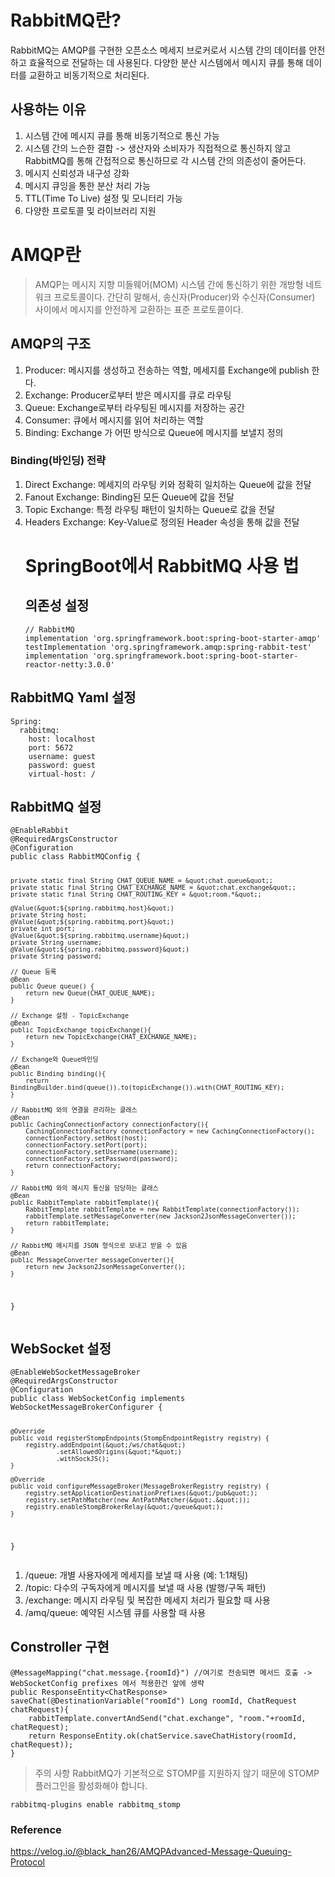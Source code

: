<h1 id="rabbitmq란">RabbitMQ란?</h1>
<p>RabbitMQ는  AMQP를 구현한 오픈소스 메세지 브로커로서 시스템 간의 데이터를 안전하고 효율적으로 전달하는 데 사용된다. 다양한 분산 시스템에서 메시지 큐를 통해 데이터를 교환하고 비동기적으로 처리된다.</p>
<h2 id="사용하는-이유">사용하는 이유</h2>
<ol>
<li>시스템 간에 메시지 큐를 통해 비동기적으로 통신 가능</li>
<li>시스템 간의 느슨한 결합 -&gt; 생산자와 소비자가 직접적으로 통신하지 않고 RabbitMQ를 통해 간접적으로 통신하므로 각 시스템 간의 의존성이 줄어든다.</li>
<li>메시지 신뢰성과 내구성 강화</li>
<li>메시지 큐잉을 통한 분산 처리 가능</li>
<li>TTL(Time To Live) 설정 및 모니터리 가능</li>
<li>다양한 프로토콜 및 라이브러리 지원</li>
</ol>
<h1 id="amqp란">AMQP란</h1>
<blockquote>
<p>AMQP는 메시지 지향 미들웨어(MOM) 시스템 간에 통신하기 위한 개방형 네트워크 프로토콜이다. 간단히 말해서, 송신자(Producer)와 수신자(Consumer) 사이에서 메시지를 안전하게 교환하는 표준 프로토콜이다.</p>
</blockquote>
<h2 id="amqp의-구조">AMQP의 구조</h2>
<ol>
<li>Producer: 메시지를 생성하고 전송하는 역할, 메세지를 Exchange에 publish 한다.</li>
<li>Exchange: Producer로부터 받은 메시지를 큐로 라우팅</li>
<li>Queue: Exchange로부터 라우팅된 메시지를 저장하는 공간</li>
<li>Consumer: 큐에서 메시지를 읽어 처리하는 역할</li>
<li>Binding: Exchange 가 어떤 방식으로 Queue에 메시지를 보낼지 정의</li>
</ol>
<h3 id="binding바인딩-전략">Binding(바인딩) 전략</h3>
<ol>
<li>Direct Exchange: 메세지의 라우팅 키와 정확히 일치하는 Queue에 값을 전달</li>
<li>Fanout Exchange: Binding된 모든 Queue에 값을 전달</li>
<li>Topic Exchange: 특정 라우팅 패턴이 일치하는 Queue로 값을 전달</li>
<li>Headers Exchange: Key-Value로 정의된 Header 속성을 통해 값을 전달<h1 id="springboot에서-rabbitmq-사용-법">SpringBoot에서 RabbitMQ 사용 법</h1>
<h2 id="의존성-설정">의존성 설정</h2>
<pre><code class="language-java">// RabbitMQ
implementation 'org.springframework.boot:spring-boot-starter-amqp'
testImplementation 'org.springframework.amqp:spring-rabbit-test'
implementation 'org.springframework.boot:spring-boot-starter-reactor-netty:3.0.0'</code></pre>
</li>
</ol>
<h2 id="rabbitmq-yaml-설정">RabbitMQ Yaml 설정</h2>
<pre><code class="language-java">Spring:
  rabbitmq:
    host: localhost
    port: 5672
    username: guest
    password: guest
    virtual-host: /</code></pre>
<h2 id="rabbitmq-설정">RabbitMQ 설정</h2>
<pre><code class="language-java">@EnableRabbit
@RequiredArgsConstructor
@Configuration
public class RabbitMQConfig {

    private static final String CHAT_QUEUE_NAME = &quot;chat.queue&quot;;
    private static final String CHAT_EXCHANGE_NAME = &quot;chat.exchange&quot;;
    private static final String CHAT_ROUTING_KEY = &quot;room.*&quot;;

    @Value(&quot;${spring.rabbitmq.host}&quot;)
    private String host;
    @Value(&quot;${spring.rabbitmq.port}&quot;)
    private int port;
    @Value(&quot;${spring.rabbitmq.username}&quot;)
    private String username;
    @Value(&quot;${spring.rabbitmq.password}&quot;)
    private String password;

    // Queue 등록
    @Bean
    public Queue queue() {
        return new Queue(CHAT_QUEUE_NAME);
    }

    // Exchange 설정 - TopicExchange
    @Bean
    public TopicExchange topicExchange(){
        return new TopicExchange(CHAT_EXCHANGE_NAME);
    }

    // Exchange와 Queue바인딩
    @Bean
    public Binding binding(){
        return BindingBuilder.bind(queue()).to(topicExchange()).with(CHAT_ROUTING_KEY);
    }

    // RabbitMQ 와의 연결을 관리하는 클래스
    @Bean
    public CachingConnectionFactory connectionFactory(){
        CachingConnectionFactory connectionFactory = new CachingConnectionFactory();
        connectionFactory.setHost(host);
        connectionFactory.setPort(port);
        connectionFactory.setUsername(username);
        connectionFactory.setPassword(password);
        return connectionFactory;
    }

    // RabbitMQ 와의 메시지 통신을 담당하는 클래스
    @Bean
    public RabbitTemplate rabbitTemplate(){
        RabbitTemplate rabbitTemplate = new RabbitTemplate(connectionFactory());
        rabbitTemplate.setMessageConverter(new Jackson2JsonMessageConverter());
        return rabbitTemplate;
    }

    // RabbitMQ 메시지를 JSON 형식으로 보내고 받을 수 있음
    @Bean
    public MessageConverter messageConverter(){
        return new Jackson2JsonMessageConverter();
    }
}</code></pre>
<h2 id="websocket-설정">WebSocket 설정</h2>
<pre><code class="language-java">@EnableWebSocketMessageBroker
@RequiredArgsConstructor
@Configuration
public class WebSocketConfig implements WebSocketMessageBrokerConfigurer {

    @Override
    public void registerStompEndpoints(StompEndpointRegistry registry) {
        registry.addEndpoint(&quot;/ws/chat&quot;)
                .setAllowedOrigins(&quot;*&quot;)
                .withSockJS();
    }

    @Override
    public void configureMessageBroker(MessageBrokerRegistry registry) {
        registry.setApplicationDestinationPrefixes(&quot;/pub&quot;);
        registry.setPathMatcher(new AntPathMatcher(&quot;.&quot;));
        registry.enableStompBrokerRelay(&quot;/queue&quot;);
    }
}
</code></pre>
<ol>
<li>/queue: 개별 사용자에게 메세지를 보낼 때 사용 (예: 1:1채팅)</li>
<li>/topic: 다수의 구독자에게 메시지를 보낼 때 사용 (발행/구독 패턴)</li>
<li>/exchange: 메시지 라우팅 및 복잡한 메세지 처리가 필요할 때 사용</li>
<li>/amq/queue: 예약된 시스템 큐를 사용할 때 사용</li>
</ol>
<h2 id="constroller-구현">Constroller 구현</h2>
<pre><code class="language-java">@MessageMapping(&quot;chat.message.{roomId}&quot;) //여기로 전송되면 메서드 호출 -&gt; WebSocketConfig prefixes 에서 적용한건 앞에 생략
public ResponseEntity&lt;ChatResponse&gt; saveChat(@DestinationVariable(&quot;roomId&quot;) Long roomId, ChatRequest chatRequest){
    rabbitTemplate.convertAndSend(&quot;chat.exchange&quot;, &quot;room.&quot;+roomId, chatRequest);
    return ResponseEntity.ok(chatService.saveChatHistory(roomId, chatRequest));
}</code></pre>
<blockquote>
<p>주의 사항 
RabbitMQ가 기본적으로 STOMP를 지원하지 않기 때문에 STOMP 플러그인을 활성화해야 합니다.</p>
</blockquote>
<pre><code>rabbitmq-plugins enable rabbitmq_stomp</code></pre><h3 id="reference">Reference</h3>
<p><a href="https://velog.io/@black_han26/AMQPAdvanced-Message-Queuing-Protocol">https://velog.io/@black_han26/AMQPAdvanced-Message-Queuing-Protocol</a></p>